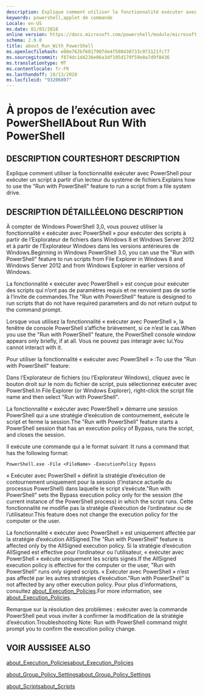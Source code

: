 ```yaml
---
description: Explique comment utiliser la fonctionnalité exécuter avec PowerShell pour exécuter un script à partir d’un lecteur du système de fichiers.
keywords: powershell,applet de commande
Locale: en-US
ms.date: 01/03/2018
online version: https://docs.microsoft.com/powershell/module/microsoft.powershell.core/about/about_run_with_powershell?view=powershell-6&WT.mc_id=ps-gethelp
schema: 2.0.0
title: about_Run_With_PowerShell
ms.openlocfilehash: e08e762bf6017907de4f508438733c973121fc77
ms.sourcegitcommit: f874dc1d4236e06a3df195d179f59e0a7d9f8436
ms.translationtype: MT
ms.contentlocale: fr-FR
ms.lasthandoff: 10/13/2020
ms.locfileid: "93206897"
---
```

# <a name="about-run-with-powershell"></a><span data-ttu-id="903d5-104">À propos de l’exécution avec PowerShell</span><span class="sxs-lookup"><span data-stu-id="903d5-104">About Run With PowerShell</span></span>

## <a name="short-description"></a><span data-ttu-id="903d5-105">DESCRIPTION COURTE</span><span class="sxs-lookup"><span data-stu-id="903d5-105">SHORT DESCRIPTION</span></span>
<span data-ttu-id="903d5-106">Explique comment utiliser la fonctionnalité exécuter avec PowerShell pour exécuter un script à partir d’un lecteur du système de fichiers.</span><span class="sxs-lookup"><span data-stu-id="903d5-106">Explains how to use the "Run with PowerShell" feature to run a script from a file system drive.</span></span>

## <a name="long-description"></a><span data-ttu-id="903d5-107">DESCRIPTION DÉTAILLÉE</span><span class="sxs-lookup"><span data-stu-id="903d5-107">LONG DESCRIPTION</span></span>

<span data-ttu-id="903d5-108">À compter de Windows PowerShell 3,0, vous pouvez utiliser la fonctionnalité « exécuter avec PowerShell » pour exécuter des scripts à partir de l’Explorateur de fichiers dans Windows 8 et Windows Server 2012 et à partir de l’Explorateur Windows dans les versions antérieures de Windows.</span><span class="sxs-lookup"><span data-stu-id="903d5-108">Beginning in Windows PowerShell 3.0, you can use the "Run with PowerShell" feature to run scripts from File Explorer in Windows 8 and Windows Server 2012 and from Windows Explorer in earlier versions of Windows.</span></span>

<span data-ttu-id="903d5-109">La fonctionnalité « exécuter avec PowerShell » est conçue pour exécuter des scripts qui n’ont pas de paramètres requis et ne renvoient pas de sortie à l’invite de commandes.</span><span class="sxs-lookup"><span data-stu-id="903d5-109">The "Run with PowerShell" feature is designed to run scripts that do not have required parameters and do not return output to the command prompt.</span></span>

<span data-ttu-id="903d5-110">Lorsque vous utilisez la fonctionnalité « exécuter avec PowerShell », la fenêtre de console PowerShell s’affiche brièvement, si ce n’est le cas.</span><span class="sxs-lookup"><span data-stu-id="903d5-110">When you use the "Run with PowerShell" feature, the PowerShell console window appears only briefly, if at all.</span></span> <span data-ttu-id="903d5-111">Vous ne pouvez pas interagir avec lui.</span><span class="sxs-lookup"><span data-stu-id="903d5-111">You cannot interact with it.</span></span>

<span data-ttu-id="903d5-112">Pour utiliser la fonctionnalité « exécuter avec PowerShell » :</span><span class="sxs-lookup"><span data-stu-id="903d5-112">To use the "Run with PowerShell" feature:</span></span>

<span data-ttu-id="903d5-113">Dans l’Explorateur de fichiers (ou l’Explorateur Windows), cliquez avec le bouton droit sur le nom du fichier de script, puis sélectionnez exécuter avec PowerShell.</span><span class="sxs-lookup"><span data-stu-id="903d5-113">In File Explorer (or Windows Explorer), right-click the script file name and then select "Run with PowerShell".</span></span>

<span data-ttu-id="903d5-114">La fonctionnalité « exécuter avec PowerShell » démarre une session PowerShell qui a une stratégie d’exécution de contournement, exécute le script et ferme la session.</span><span class="sxs-lookup"><span data-stu-id="903d5-114">The "Run with PowerShell" feature starts a PowerShell session that has an execution policy of Bypass, runs the script, and closes the session.</span></span>

<span data-ttu-id="903d5-115">Il exécute une commande qui a le format suivant :</span><span class="sxs-lookup"><span data-stu-id="903d5-115">It runs a command that has the following format:</span></span>

```
PowerShell.exe -File <FileName> -ExecutionPolicy Bypass
```

<span data-ttu-id="903d5-116">« Exécuter avec PowerShell » définit la stratégie d’exécution de contournement uniquement pour la session (l’instance actuelle du processus PowerShell) dans laquelle le script s’exécute.</span><span class="sxs-lookup"><span data-stu-id="903d5-116">"Run with PowerShell" sets the Bypass execution policy only for the session (the current instance of the PowerShell process) in which the script runs.</span></span>
<span data-ttu-id="903d5-117">Cette fonctionnalité ne modifie pas la stratégie d’exécution de l’ordinateur ou de l’utilisateur.</span><span class="sxs-lookup"><span data-stu-id="903d5-117">This feature does not change the execution policy for the computer or the user.</span></span>

<span data-ttu-id="903d5-118">La fonctionnalité « exécuter avec PowerShell » est uniquement affectée par la stratégie d’exécution AllSigned.</span><span class="sxs-lookup"><span data-stu-id="903d5-118">The "Run with PowerShell" feature is affected only by the AllSigned execution policy.</span></span> <span data-ttu-id="903d5-119">Si la stratégie d’exécution AllSigned est effective pour l’ordinateur ou l’utilisateur, « exécuter avec PowerShell » exécute uniquement les scripts signés.</span><span class="sxs-lookup"><span data-stu-id="903d5-119">If the AllSigned execution policy is effective for the computer or the user, "Run with PowerShell" runs only signed scripts.</span></span> <span data-ttu-id="903d5-120">« Exécuter avec PowerShell » n’est pas affecté par les autres stratégies d’exécution.</span><span class="sxs-lookup"><span data-stu-id="903d5-120">"Run with PowerShell" is not affected by any other execution policy.</span></span> <span data-ttu-id="903d5-121">Pour plus d’informations, consultez [about_Execution_Policies](about_Execution_Policies.md).</span><span class="sxs-lookup"><span data-stu-id="903d5-121">For more information, see [about_Execution_Policies](about_Execution_Policies.md).</span></span>

<span data-ttu-id="903d5-122">Remarque sur la résolution des problèmes : exécuter avec la commande PowerShell peut vous inviter à confirmer la modification de la stratégie d’exécution.</span><span class="sxs-lookup"><span data-stu-id="903d5-122">Troubleshooting Note: Run with PowerShell command might prompt you to confirm the execution policy change.</span></span>

## <a name="see-also"></a><span data-ttu-id="903d5-123">VOIR AUSSI</span><span class="sxs-lookup"><span data-stu-id="903d5-123">SEE ALSO</span></span>

[<span data-ttu-id="903d5-124">about_Execution_Policies</span><span class="sxs-lookup"><span data-stu-id="903d5-124">about_Execution_Policies</span></span>](about_Execution_Policies.md)

[<span data-ttu-id="903d5-125">about_Group_Policy_Settings</span><span class="sxs-lookup"><span data-stu-id="903d5-125">about_Group_Policy_Settings</span></span>](about_Group_Policy_Settings.md)

[<span data-ttu-id="903d5-126">about_Scripts</span><span class="sxs-lookup"><span data-stu-id="903d5-126">about_Scripts</span></span>](about_Scripts.md)
